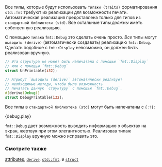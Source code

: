 Все типы, которые будут использовать `типажи (traits)` форматирования `std::fmt` требуют
их реализации для возможности печати. Автоматическая реализация предоставлена только для
типов из `стандартной библиотеки (std)`. Все остальные типы *должны* иметь собственную реализацию.

C помощью `типажа` `fmt::Debug` это сделать очень просто. *Все* типы могут
`выводить (derive)` (автоматически создавать) реализацию `fmt::Debug`. Сделать подобное с `fmt::Display` невозможно, он должен быть реализован вручную.

```rust
// Эта структура не может быть напечатана с помощью `fmt::Display` 
// или с помощью `fmt::Debug`
struct UnPrintable(i32);

// Атрибут `выводить (derive)` автоматически реализует
// необходимые методы, чтобы была возможность 
// печатать данную `структуру` с помощью `fmt::Debug`.
#[derive(Debug)]
struct DebugPrintable(i32);
```

Все типы в `стандартной библиотеке (std)` могут быть напечатаны с `{:?}`:

{debug.play}

`fmt::Debug` дает возможность выводить информацию о обьектах на экран, жертвуя при этом элегантностью. Реализовав типаж `fmt::Display` вручную можно исправить это.

### Смотрите также

[attributes][attributes], [`derive`][derive], [`std::fmt`][fmt],
и [`struct`][structs]

[attributes]: http://doc.rust-lang.org/reference.html#attributes
[derive]: ../../trait/derive.html
[fmt]: http://doc.rust-lang.org/std/fmt/
[structs]: ../../custom_types/structs.html

